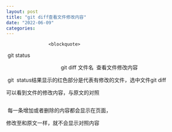 ```yaml
---
layout: post
title: "git diff查看文件修改内容"
date: "2022-06-09"
categories: 
---
```


                    <blockquote> 
 <p> git status</p> 
 <p style="text-align:center;">git diff 文件名  查看文件修改内容<img alt="" src="https://img-blog.csdnimg.cn/da145468c69a4c95afa25d00deee9ea5.png?x-oss-process=image/watermark,type_d3F5LXplbmhlaQ,shadow_50,text_Q1NETiBA6K645aKo44Gu5bCP6J206J22,size_20,color_FFFFFF,t_70,g_se,x_16"></p> 
 <p> git  status结果显示的红色部分是代表有修改的文件，选中文件git diff</p> 
 <p>可以看到文件的修改内容，与原文的对照</p> 
 <p style="text-align:center;"><img alt="" src="https://img-blog.csdnimg.cn/c8c56f1521b0435d891b36ee7a453780.png?x-oss-process=image/watermark,type_d3F5LXplbmhlaQ,shadow_50,text_Q1NETiBA6K645aKo44Gu5bCP6J206J22,size_20,color_FFFFFF,t_70,g_se,x_16"></p> 
 <p> 每一条增加或者删除的内容都会显示在页面，</p> 
 <p>修改至和原文一样，就不会显示对照内容</p> 
</blockquote> 
<p></p>
                

